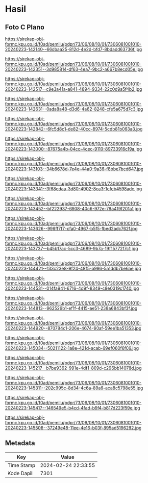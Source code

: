 # Hasil

## Foto C Plano

https://sirekap-obj-formc.kpu.go.id/f0ad/pemilu/pdpr/73/06/08/10/01/7306081001010-20240223-142140--66dbaa25-812d-4e2d-bfd7-8bdadd63736f.jpg

https://sirekap-obj-formc.kpu.go.id/f0ad/pemilu/pdpr/73/06/08/10/01/7306081001010-20240223-142351--3d985814-df63-4ea7-9bc2-a667b8ecd05e.jpg

https://sirekap-obj-formc.kpu.go.id/f0ad/pemilu/pdpr/73/06/08/10/01/7306081001010-20240223-142517--c9e3a41a-a841-4894-9334-22c0d9a5f4b2.jpg

https://sirekap-obj-formc.kpu.go.id/f0ad/pemilu/pdpr/73/06/08/10/01/7306081001010-20240223-142631--0ada8a48-d3d6-4a62-8248-cfe5a675d7c3.jpg

https://sirekap-obj-formc.kpu.go.id/f0ad/pemilu/pdpr/73/06/08/10/01/7306081001010-20240223-142842--6fc5d8c1-de82-40cc-8974-5cdb81b063a3.jpg

https://sirekap-obj-formc.kpu.go.id/f0ad/pemilu/pdpr/73/06/08/10/01/7306081001010-20240223-143000--87675a4b-04cc-4cec-9110-89733916c19a.jpg

https://sirekap-obj-formc.kpu.go.id/f0ad/pemilu/pdpr/73/06/08/10/01/7306081001010-20240223-143103--34b6678d-7e4e-44a0-9a36-f8bbe7bcd647.jpg

https://sirekap-obj-formc.kpu.go.id/f0ad/pemilu/pdpr/73/06/08/10/01/7306081001010-20240223-143341--3f68edaa-3d80-4902-8ca3-1cfeb4598adc.jpg

https://sirekap-obj-formc.kpu.go.id/f0ad/pemilu/pdpr/73/06/08/10/01/7306081001010-20240223-143452--bf222937-6908-40c6-972e-78a419f201a1.jpg

https://sirekap-obj-formc.kpu.go.id/f0ad/pemilu/pdpr/73/06/08/10/01/7306081001010-20240223-143626--996ff7f7-cfa0-4967-b5f5-fbed2adc762f.jpg

https://sirekap-obj-formc.kpu.go.id/f0ad/pemilu/pdpr/73/06/08/10/01/7306081001010-20240223-143737--b45b17ac-5cc3-4689-9b7a-19f15772f7c1.jpg

https://sirekap-obj-formc.kpu.go.id/f0ad/pemilu/pdpr/73/06/08/10/01/7306081001010-20240223-144421--133c23e8-9f24-48f5-a986-5a1ddb7be6ae.jpg

https://sirekap-obj-formc.kpu.go.id/f0ad/pemilu/pdpr/73/06/08/10/01/7306081001010-20240223-144531--014fa941-6716-4d9f-8349-c8e0319c1740.jpg

https://sirekap-obj-formc.kpu.go.id/f0ad/pemilu/pdpr/73/06/08/10/01/7306081001010-20240223-144813--962529b1-ef1f-4415-ae51-238a6843bf3f.jpg

https://sirekap-obj-formc.kpu.go.id/f0ad/pemilu/pdpr/73/06/08/10/01/7306081001010-20240223-144920--870784c1-206e-4674-90af-59ee1ba51353.jpg

https://sirekap-obj-formc.kpu.go.id/f0ad/pemilu/pdpr/73/06/08/10/01/7306081001010-20240223-145034--50211122-1a8e-421d-acab-69ef060f6f06.jpg

https://sirekap-obj-formc.kpu.go.id/f0ad/pemilu/pdpr/73/06/08/10/01/7306081001010-20240223-145217--b7be9362-991e-4df1-809d-c296bb14078d.jpg

https://sirekap-obj-formc.kpu.go.id/f0ad/pemilu/pdpr/73/06/08/10/01/7306081001010-20240223-145311--202c995c-8d34-4c6a-89a6-aca8c5798e55.jpg

https://sirekap-obj-formc.kpu.go.id/f0ad/pemilu/pdpr/73/06/08/10/01/7306081001010-20240223-145417--146549e5-b4cd-4fad-b9f4-b817d223f59e.jpg

https://sirekap-obj-formc.kpu.go.id/f0ad/pemilu/pdpr/73/06/08/10/01/7306081001010-20240223-145508--37249e48-11ee-4e16-b03f-895ad5196282.jpg


## Metadata

| Key        | Value               |
| ---------- | ------------------- |
| Time Stamp | 2024-02-24 22:33:55 |
| Kode Dapil | 7301                |




